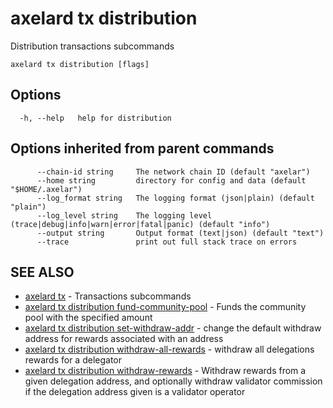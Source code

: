 # axelard tx distribution

Distribution transactions subcommands

```
axelard tx distribution [flags]
```

## Options

```
  -h, --help   help for distribution
```

## Options inherited from parent commands

```
      --chain-id string     The network chain ID (default "axelar")
      --home string         directory for config and data (default "$HOME/.axelar")
      --log_format string   The logging format (json|plain) (default "plain")
      --log_level string    The logging level (trace|debug|info|warn|error|fatal|panic) (default "info")
      --output string       Output format (text|json) (default "text")
      --trace               print out full stack trace on errors
```

## SEE ALSO

- [axelard tx](/cli-docs/v0_27_0/axelard_tx) - Transactions subcommands
- [axelard tx distribution fund-community-pool](/cli-docs/v0_27_0/axelard_tx_distribution_fund-community-pool) - Funds the community pool with the specified amount
- [axelard tx distribution set-withdraw-addr](/cli-docs/v0_27_0/axelard_tx_distribution_set-withdraw-addr) - change the default withdraw address for rewards associated with an address
- [axelard tx distribution withdraw-all-rewards](/cli-docs/v0_27_0/axelard_tx_distribution_withdraw-all-rewards) - withdraw all delegations rewards for a delegator
- [axelard tx distribution withdraw-rewards](/cli-docs/v0_27_0/axelard_tx_distribution_withdraw-rewards) - Withdraw rewards from a given delegation address, and optionally withdraw validator commission if the delegation address given is a validator operator
